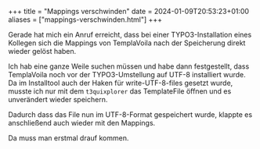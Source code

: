 +++
title = "Mappings verschwinden"
date = 2024-01-09T20:53:23+01:00
aliases = ["mappings-verschwinden.html"]
+++

Gerade hat mich ein Anruf erreicht, dass bei einer TYPO3-Installation eines Kollegen sich die Mappings von TemplaVoila nach der Speicherung direkt wieder gelöst haben.

Ich hab eine ganze Weile suchen müssen und habe dann festgestellt, dass TemplaVoila noch vor der TYPO3-Umstellung auf UTF-8 installiert wurde. Da im Installtool auch der Haken für write-UTF-8-files gesetzt wurde, musste ich nur mit dem `t3quixplorer` das TemplateFile öffnen und es unverändert wieder speichern.

Dadurch dass das File nun im UTF-8-Format gespeichert wurde, klappte es anschließend auch wieder mit den Mappings.

Da muss man erstmal drauf kommen.
